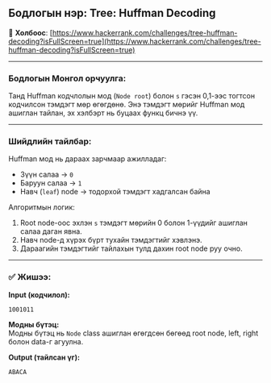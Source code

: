 ## Бодлогын нэр: Tree: Huffman Decoding

🔗 **Холбоос**: [https://www.hackerrank.com/challenges/tree-huffman-decoding?isFullScreen=true](https://www.hackerrank.com/challenges/tree-huffman-decoding?isFullScreen=true)

---

### Бодлогын Монгол орчуулга:

Танд Huffman кодчлолын мод (`Node root`) болон `s` гэсэн 0,1-ээс тогтсон кодчилсон тэмдэгт мөр өгөгдөнө. Энэ тэмдэгт мөрийг Huffman мод ашиглан тайлан, эх хэлбэрт нь буцаах функц бичнэ үү.

---

### Шийдлийн тайлбар:

Huffman мод нь дараах зарчмаар ажилладаг:
- Зүүн салаа → `0`
- Баруун салаа → `1`
- Навч (`leaf`) node → тодорхой тэмдэгт хадгалсан байна

Алгоритмын логик:
1. Root node-оос эхлэн `s` тэмдэгт мөрийн 0 болон 1-үүдийг ашиглан салаа даган явна.
2. Навч node-д хүрэх бүрт тухайн тэмдэгтийг хэвлэнэ.
3. Дараагийн тэмдэгтийг тайлахын тулд дахин root node руу очно.

---

### ✅ Жишээ:

**Input (кодчилол):**
```
1001011
```

**Модны бүтэц:**  
Модны бүтэц нь `Node` class ашиглан өгөгдсөн бөгөөд root node, left, right болон data-г агуулна.

**Output (тайлсан үг):**
```
ABACA
```
